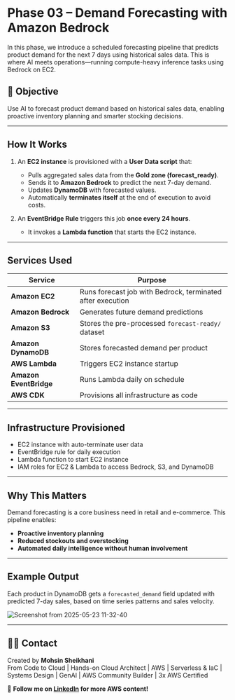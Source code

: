 # Phase 03 – Demand Forecasting with Amazon Bedrock

In this phase, we introduce a scheduled forecasting pipeline that predicts product demand for the next 7 days using historical sales data. This is where AI meets operations—running compute-heavy inference tasks using Bedrock on EC2.

## 🎯 Objective

Use AI to forecast product demand based on historical sales data, enabling proactive inventory planning and smarter stocking decisions.

---

## How It Works

1. An **EC2 instance** is provisioned with a **User Data script** that:

   - Pulls aggregated sales data from the **Gold zone (forecast_ready)**.
   - Sends it to **Amazon Bedrock** to predict the next 7-day demand.
   - Updates **DynamoDB** with forecasted values.
   - Automatically **terminates itself** at the end of execution to avoid costs.

2. An **EventBridge Rule** triggers this job **once every 24 hours**.
   - It invokes a **Lambda function** that starts the EC2 instance.

---

## Services Used

| Service                | Purpose                                                    |
| ---------------------- | ---------------------------------------------------------- |
| **Amazon EC2**         | Runs forecast job with Bedrock, terminated after execution |
| **Amazon Bedrock**     | Generates future demand predictions                        |
| **Amazon S3**          | Stores the pre-processed `forecast-ready/` dataset         |
| **Amazon DynamoDB**    | Stores forecasted demand per product                       |
| **AWS Lambda**         | Triggers EC2 instance startup                              |
| **Amazon EventBridge** | Runs Lambda daily on schedule                              |
| **AWS CDK**            | Provisions all infrastructure as code                      |

---

## Infrastructure Provisioned

- EC2 instance with auto-terminate user data
- EventBridge rule for daily execution
- Lambda function to start EC2 instance
- IAM roles for EC2 & Lambda to access Bedrock, S3, and DynamoDB

---

## Why This Matters

Demand forecasting is a core business need in retail and e-commerce. This pipeline enables:

- **Proactive inventory planning**
- **Reduced stockouts and overstocking**
- **Automated daily intelligence without human involvement**

---

## Example Output

Each product in DynamoDB gets a `forecasted_demand` field updated with predicted 7-day sales, based on time series patterns and sales velocity.

![Screenshot from 2025-05-23 11-32-40](https://github.com/user-attachments/assets/870675e9-704a-4530-9078-3a2f6ba6a748)


---

## 🙋‍♂️ Contact

Created by **Mohsin Sheikhani**  
From Code to Cloud | Hands-on Cloud Architect | AWS | Serverless & IaC | Systems Design | GenAI | AWS Community Builder | 3x AWS Certified

🚀 **Follow me on [LinkedIn](https://www.linkedin.com/in/mohsin-sheikhani/) for more AWS content!**
